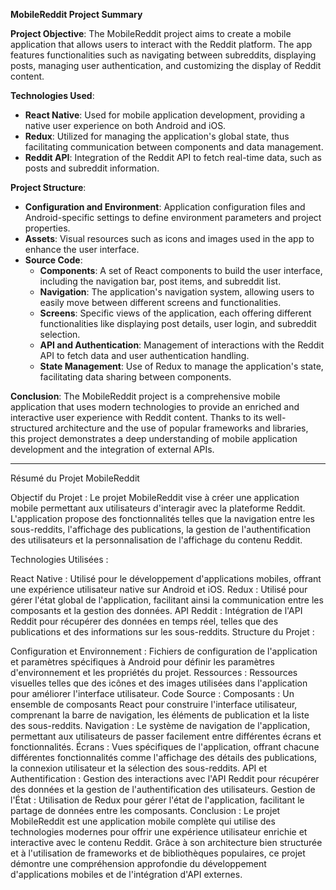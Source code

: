 **MobileReddit Project Summary**

**Project Objective**: The MobileReddit project aims to create a mobile application that allows users to interact with the Reddit platform. The app features functionalities such as navigating between subreddits, displaying posts, managing user authentication, and customizing the display of Reddit content.

**Technologies Used**:
- **React Native**: Used for mobile application development, providing a native user experience on both Android and iOS.
- **Redux**: Utilized for managing the application's global state, thus facilitating communication between components and data management.
- **Reddit API**: Integration of the Reddit API to fetch real-time data, such as posts and subreddit information.

**Project Structure**:
- **Configuration and Environment**: Application configuration files and Android-specific settings to define environment parameters and project properties.
- **Assets**: Visual resources such as icons and images used in the app to enhance the user interface.
- **Source Code**:
  - **Components**: A set of React components to build the user interface, including the navigation bar, post items, and subreddit list.
  - **Navigation**: The application's navigation system, allowing users to easily move between different screens and functionalities.
  - **Screens**: Specific views of the application, each offering different functionalities like displaying post details, user login, and subreddit selection.
  - **API and Authentication**: Management of interactions with the Reddit API to fetch data and user authentication handling.
  - **State Management**: Use of Redux to manage the application's state, facilitating data sharing between components.

**Conclusion**: The MobileReddit project is a comprehensive mobile application that uses modern technologies to provide an enriched and interactive user experience with Reddit content. Thanks to its well-structured architecture and the use of popular frameworks and libraries, this project demonstrates a deep understanding of mobile application development and the integration of external APIs.

---

Résumé du Projet MobileReddit

Objectif du Projet : Le projet MobileReddit vise à créer une application mobile permettant aux utilisateurs d'interagir avec la plateforme Reddit. L'application propose des fonctionnalités telles que la navigation entre les sous-reddits, l'affichage des publications, la gestion de l'authentification des utilisateurs et la personnalisation de l'affichage du contenu Reddit.

Technologies Utilisées :

React Native : Utilisé pour le développement d'applications mobiles, offrant une expérience utilisateur native sur Android et iOS.
Redux : Utilisé pour gérer l'état global de l'application, facilitant ainsi la communication entre les composants et la gestion des données.
API Reddit : Intégration de l'API Reddit pour récupérer des données en temps réel, telles que des publications et des informations sur les sous-reddits.
Structure du Projet :

Configuration et Environnement : Fichiers de configuration de l'application et paramètres spécifiques à Android pour définir les paramètres d'environnement et les propriétés du projet.
Ressources : Ressources visuelles telles que des icônes et des images utilisées dans l'application pour améliorer l'interface utilisateur.
Code Source :
Composants : Un ensemble de composants React pour construire l'interface utilisateur, comprenant la barre de navigation, les éléments de publication et la liste des sous-reddits.
Navigation : Le système de navigation de l'application, permettant aux utilisateurs de passer facilement entre différentes écrans et fonctionnalités.
Écrans : Vues spécifiques de l'application, offrant chacune différentes fonctionnalités comme l'affichage des détails des publications, la connexion utilisateur et la sélection des sous-reddits.
API et Authentification : Gestion des interactions avec l'API Reddit pour récupérer des données et la gestion de l'authentification des utilisateurs.
Gestion de l'État : Utilisation de Redux pour gérer l'état de l'application, facilitant le partage de données entre les composants.
Conclusion : Le projet MobileReddit est une application mobile complète qui utilise des technologies modernes pour offrir une expérience utilisateur enrichie et interactive avec le contenu Reddit. Grâce à son architecture bien structurée et à l'utilisation de frameworks et de bibliothèques populaires, ce projet démontre une compréhension approfondie du développement d'applications mobiles et de l'intégration d'API externes.
